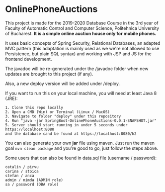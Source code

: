 # OnlinePhoneAuctions

This project is made for the 2019-2020 Database Course in the 3rd year of Faculty of Automatic Control and Computer Science, Politehnica University of Bucharest.
<b>It is a simple online auction house only for mobile phones.</b>

It uses basic concepts of Spring Security, Relational Databases, an adapted MVC pattern (this adaptation is mainly used as we we're not allowed to use Persistence, but plain SQL syntax) and working with JSP and JS for the frontend development.

The javadoc will be re-generated under the /javadoc folder when new updates are brought to this project (if any).

Also, a new deploy version will be added under /deploy.

If you want to run this on your local machine, you will need at least Java 8 (JRE):

```
1. Clone this repo locally
2. Open a CMD (Win) or Terminal (Linux / MacOS)
3. Navigate to folder "deploy" under this repository
4. Run "java -jar SpringBoot-OnlinePhoneAuctions-0.0.1-SNAPSHOT.jar"
5. Server should start running in under 5 seconds under https://localhost:8080 
and the database cand be found at https://localhost:8080/h2
```

You can also generate your own <b>jar</b> file using maven. Just run the maven goal `mvn clean package` and you're good to go, just follow the steps above.

Some users that can also be found in data.sql file (username / password):
```
catalin / pirvu
carina / stoica
stefan / anca
admin / nimda (ADMIN role)
sa / password (DBA role)
```
